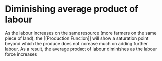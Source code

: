 # Diminishing average product of labour
As the labour increases on the same resource (more farmers on the same piece of land), the [[Production Function]] will show a saturation point beyond which the produce does not increase much on adding further labour. As a result, the average product of labour diminishes as the labour force increases